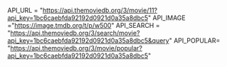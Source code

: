 API_URL = "https://api.themoviedb.org/3/movie/11?api_key=1bc6caebfda92192d0921d0a35a8dbc5"
API_IMAGE ="https://image.tmdb.org/t/p/w500"
API_SEARCH = "https://api.themoviedb.org/3/search/movie?api_key=1bc6caebfda92192d0921d0a35a8dbc5&query"
API_POPULAR= "https://api.themoviedb.org/3/movie/popular?api_key=1bc6caebfda92192d0921d0a35a8dbc5"